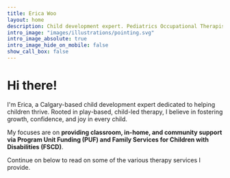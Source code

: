 ```yaml
---
title: Erica Woo
layout: home
description: Child development expert. Pediatrics Occupational Therapist based in Calgary, AB, Canada.
intro_image: "images/illustrations/pointing.svg"
intro_image_absolute: true
intro_image_hide_on_mobile: false
show_call_box: false
---
```


# Hi there!

I'm Erica, a Calgary-based child development expert dedicated to helping children thrive. Rooted in play-based, child-led therapy, I believe in fostering growth, confidence, and joy in every child.

My focuses are on **providing classroom, in-home, and community support via Program Unit Funding (PUF) and Family Services for Children with Disabilities (FSCD)**.

Continue on below to read on some of the various therapy services I provide.
